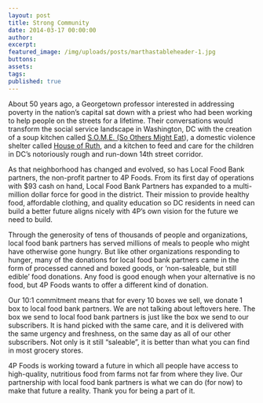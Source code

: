 ```yaml
---
layout: post
title: Strong Community
date: 2014-03-17 00:00:00
author:
excerpt:
featured_image: /img/uploads/posts/marthastableheader-1.jpg
buttons:
assets:
tags:
published: true
---
```


<div class="editable"><p>About 50 years ago, a Georgetown professor interested in addressing poverty in the nation&rsquo;s capital sat down with a priest who had been working to help people on the streets for a lifetime. Their conversations would transform the social service landscape in Washington, DC with the creation of a soup kitchen called <a href="https://www.some.org/">S.O.M.E. (So Others Might Eat</a>), a domestic violence shelter called <a href="https://houseofruth.org/">House of Ruth</a>, and a kitchen to feed and care for the children in DC&rsquo;s notoriously rough and run-down 14th street corridor.</p><p>As that neighborhood has changed and evolved, so has Local Food Bank partners, the non-profit partner to 4P Foods. From its first day of operations with $93 cash on hand, Local Food Bank Partners has expanded to a multi-million dollar force for good in the district. Their mission to provide healthy food, affordable clothing, and quality education so DC residents in need can build a better future aligns nicely with 4P&rsquo;s own vision for the future we need to build.</p><p>Through the generosity of tens of thousands of people and organizations, local food bank partners has served millions of meals to people who might have otherwise gone hungry. But like other organizations responding to hunger, many of the donations for local food bank partners came in the form of processed canned and boxed goods, or &lsquo;non-saleable, but still edible&rsquo; food donations. Any food is good enough when your alternative is no food, but 4P Foods wants to offer a different kind of donation.</p><p>Our 10:1 commitment means that for every 10 boxes we sell, we donate 1 box to local food bank partners. We are not talking about leftovers here. The box we send to local food bank partners is just like the box we send to our subscribers. It is hand picked with the same care, and it is delivered with the same urgency and freshness, on the same day as all of our other subscribers. Not only is it still &ldquo;saleable&rdquo;, it is better than what you can find in most grocery stores.</p><p>4P Foods is working toward a future in which all people have access to high-quality, nutritious food from farms not far from where they live. Our partnership with local food bank partners is what we can do (for now) to make that future a reality. Thank you for being a part of it.</p></div>